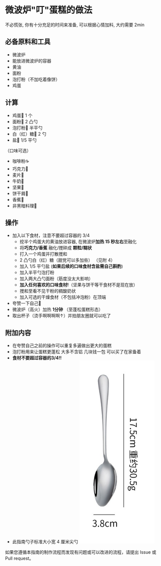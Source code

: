# 微波炉"叮"蛋糕的做法

不必慌张, 你有十分充足的时间来准备, 可以根据心情加料, 大约需要 2min

## 必备原料和工具

- 微波炉
- 能放进微波炉的容器
- 黄油
- 面粉
- 泡打粉（不加吃着像饼）
- 鸡蛋

## 计算

- 鸡蛋🥚 1 个
- 面粉🍚 2 凸勺
- 泡打粉🍚 半平勺
- 白（红）糖🍬 2 勺
- 盐🧂 1/5 平勺

（口味可选）
- 咖啡粉☕
- 巧克力🍫
- 麦片🍿
- 牛奶🥛
- 坚果🥜
- 饼干屑🍪
- 香蕉🍌
- 非黑暗料理🍆

## 操作

- 加入以下食材，注意不要超过容器的 3/4
  - 挖半个鸡蛋大的黄油放进容器, 在微波炉**加热 15 秒左右**至融化
  - 将**巧克力/香蕉** 融化/搅碎成 **颗粒/糊状**
  - 打入一个鸡蛋并打散搅和
  - 2 凸勺白（红）糖（甜党可以多加些） （见附 4）
  - 加入 1/5 平勺盐 (**如果后续的口味食材含盐需自己斟酌**)
  - 加入半平勺泡打粉
  - 加入两大凸勺面粉（筋度没太大影响）
  - **加入任何喜欢的口味食材!**（坚果与饼干等干食材不是现在放）
  - 搅和至看不见干粉的稠酸奶状
  - 加入可选的干燥食材（不包括冲泡粉）在顶端
- 夸赞一下自己🥰
- 微波炉（高火）加热 **1分钟** （至蓬松蛋糕形态）
- 取出杯子（烫手啊啊啊啊↑）并拍朋友圈就可以吃了

## 附加内容

- 在夸赞自己之前的操作可以重复多遍做出更大的蛋糕
- 泡打粉用来让蛋糕更蓬松 大多不含铝 几块钱一包 可以买了在家备着
- **食材不要超过容器的3/4!!**
- 此指南勺子标准大小宽 4 厘米尖勺
  ![勺子](./3.8cm_spoon.jpg)

如果您遵循本指南的制作流程而发现有问题或可以改进的流程，请提出 Issue 或 Pull request。
